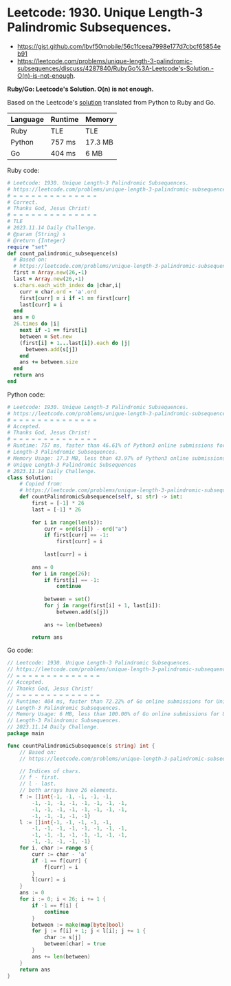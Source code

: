 # Leetcode: 1930. Unique Length-3 Palindromic Subsequences.

- https://gist.github.com/lbvf50mobile/56c1fceea7998e177d7cbcf65854eb91
- https://leetcode.com/problems/unique-length-3-palindromic-subsequences/discuss/4287840/RubyGo%3A-Leetcode's-Solution.-O(n)-is-not-enough.

**Ruby/Go: Leetcode's Solution. O(n) is not enough.**

Based on the Leetcode's [solution](https://leetcode.com/problems/unique-length-3-palindromic-subsequences/solution/) translated from Python to Ruby and Go.

Language | Runtime | Memory
--- | --- | ---
Ruby | TLE | TLE
Python | 757 ms | 17.3 MB
Go | 404 ms | 6 MB

Ruby code:
```Ruby
# Leetcode: 1930. Unique Length-3 Palindromic Subsequences.
# https://leetcode.com/problems/unique-length-3-palindromic-subsequences
# = = = = = = = = = = = = = =
# Correct.
# Thanks God, Jesus Christ!
# = = = = = = = = = = = = = =
# TLE
# 2023.11.14 Daily Challenge.
# @param {String} s
# @return {Integer}
require "set"
def count_palindromic_subsequence(s)
  # Based on:
  # https://leetcode.com/problems/unique-length-3-palindromic-subsequences/solution/
  first = Array.new(26,-1)
  last = Array.new(26,-1)
  s.chars.each_with_index do |char,i|
    curr = char.ord - 'a'.ord
    first[curr] = i if -1 == first[curr]
    last[curr] = i
  end
  ans = 0
  26.times do |i|
    next if -1 == first[i]
    between = Set.new
    (first[i] + 1...last[i]).each do |j|
      between.add(s[j])
    end
    ans += between.size
  end
  return ans
end
```
Python code:
```Python
# Leetcode: 1930. Unique Length-3 Palindromic Subsequences.
# https://leetcode.com/problems/unique-length-3-palindromic-subsequences
# = = = = = = = = = = = = = =
# Accepted.
# Thanks God, Jesus Christ!
# = = = = = = = = = = = = = =
# Runtime: 757 ms, faster than 46.61% of Python3 online submissions for Unique
# Length-3 Palindromic Subsequences.
# Memory Usage: 17.3 MB, less than 43.97% of Python3 online submissions for
# Unique Length-3 Palindromic Subsequences
# 2023.11.14 Daily Challenge.
class Solution:
    # Copied from:
    # https://leetcode.com/problems/unique-length-3-palindromic-subsequences/solution/
    def countPalindromicSubsequence(self, s: str) -> int:
        first = [-1] * 26
        last = [-1] * 26
        
        for i in range(len(s)):
            curr = ord(s[i]) - ord("a")
            if first[curr] == -1:
                first[curr] = i
            
            last[curr] = i
        
        ans = 0
        for i in range(26):
            if first[i] == -1:
                continue
                
            between = set()
            for j in range(first[i] + 1, last[i]):
                between.add(s[j])
            
            ans += len(between)

        return ans
```
Go code:
```Go
// Leetcode: 1930. Unique Length-3 Palindromic Subsequences.
// https://leetcode.com/problems/unique-length-3-palindromic-subsequences
// = = = = = = = = = = = = = =
// Accepted.
// Thanks God, Jesus Christ!
// = = = = = = = = = = = = = =
// Runtime: 404 ms, faster than 72.22% of Go online submissions for Unique
// Length-3 Palindromic Subsequences.
// Memory Usage: 6 MB, less than 100.00% of Go online submissions for Unique
// Length-3 Palindromic Subsequences.
// 2023.11.14 Daily Challenge.
package main

func countPalindromicSubsequence(s string) int {
	// Based on:
	// https://leetcode.com/problems/unique-length-3-palindromic-subsequences/solution/

	// Indices of chars.
	// f - first.
	// l - last.
	// both arrays have 26 elements.
	f := []int{-1, -1, -1, -1, -1,
		-1, -1, -1, -1, -1, -1, -1, -1,
		-1, -1, -1, -1, -1, -1, -1, -1,
		-1, -1, -1, -1, -1}
	l := []int{-1, -1, -1, -1, -1,
		-1, -1, -1, -1, -1, -1, -1, -1,
		-1, -1, -1, -1, -1, -1, -1, -1,
		-1, -1, -1, -1, -1}
	for i, char := range s {
		curr := char - 'a'
		if -1 == f[curr] {
			f[curr] = i
		}
		l[curr] = i
	}
	ans := 0
	for i := 0; i < 26; i += 1 {
		if -1 == f[i] {
			continue
		}
		between := make(map[byte]bool)
		for j := f[i] + 1; j < l[i]; j += 1 {
			char := s[j]
			between[char] = true
		}
		ans += len(between)
	}
	return ans
}
```

